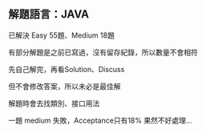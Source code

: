 解題語言：JAVA
---

已解決 Easy 55題、Medium 18題

有部分解題是之前已寫過，沒有留存紀錄，所以數量不會相符

先自己解完，再看Solution、Discuss

但不會修改答案，所以未必是最佳解

解題時會去找類別、接口用法

一題 medium 失敗，Acceptance只有18%
果然不好處理...
